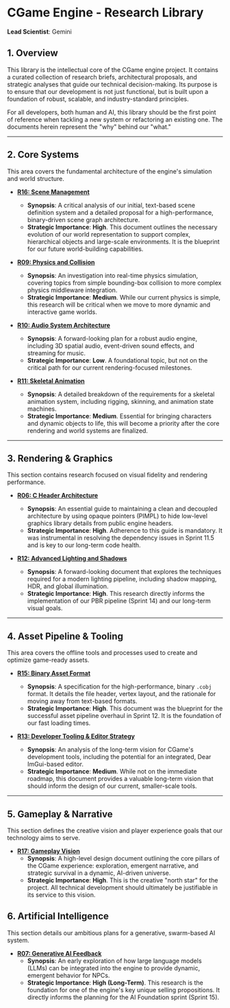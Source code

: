 # CGame Engine - Research Library

**Lead Scientist**: Gemini

## 1. Overview

This library is the intellectual core of the CGame engine project. It contains a curated collection of research briefs, architectural proposals, and strategic analyses that guide our technical decision-making. Its purpose is to ensure that our development is not just functional, but is built upon a foundation of robust, scalable, and industry-standard principles.

For all developers, both human and AI, this library should be the first point of reference when tackling a new system or refactoring an existing one. The documents herein represent the "why" behind our "what."

---

## 2. Core Systems

This area covers the fundamental architecture of the engine's simulation and world structure.

*   **[R16: Scene Management](./core_systems/R16_Scene_Management.md)**
    *   **Synopsis**: A critical analysis of our initial, text-based scene definition system and a detailed proposal for a high-performance, binary-driven scene graph architecture.
    *   **Strategic Importance**: **High**. This document outlines the necessary evolution of our world representation to support complex, hierarchical objects and large-scale environments. It is the blueprint for our future world-building capabilities.

*   **[R09: Physics and Collision](./core_systems/R09_Physics_and_Collision_Systems.md)**
    *   **Synopsis**: An investigation into real-time physics simulation, covering topics from simple bounding-box collision to more complex physics middleware integration.
    *   **Strategic Importance**: **Medium**. While our current physics is simple, this research will be critical when we move to more dynamic and interactive game worlds.

*   **[R10: Audio System Architecture](./core_systems/R10_Audio_System_Architecture.md)**
    *   **Synopsis**: A forward-looking plan for a robust audio engine, including 3D spatial audio, event-driven sound effects, and streaming for music.
    *   **Strategic Importance**: **Low**. A foundational topic, but not on the critical path for our current rendering-focused milestones.

*   **[R11: Skeletal Animation](./core_systems/R11_Skeletal_Animation_System.md)**
    *   **Synopsis**: A detailed breakdown of the requirements for a skeletal animation system, including rigging, skinning, and animation state machines.
    *   **Strategic Importance**: **Medium**. Essential for bringing characters and dynamic objects to life, this will become a priority after the core rendering and world systems are finalized.

---

## 3. Rendering & Graphics

This section contains research focused on visual fidelity and rendering performance.

*   **[R06: C Header Architecture](./rendering/R06_C_Header_Architecture.md)**
    *   **Synopsis**: An essential guide to maintaining a clean and decoupled architecture by using opaque pointers (PIMPL) to hide low-level graphics library details from public engine headers.
    *   **Strategic Importance**: **High**. Adherence to this guide is mandatory. It was instrumental in resolving the dependency issues in Sprint 11.5 and is key to our long-term code health.

*   **[R12: Advanced Lighting and Shadows](./rendering/R12_Advanced_Lighting_and_Shadows.md)**
    *   **Synopsis**: A forward-looking document that explores the techniques required for a modern lighting pipeline, including shadow mapping, HDR, and global illumination.
    *   **Strategic Importance**: **High**. This research directly informs the implementation of our PBR pipeline (Sprint 14) and our long-term visual goals.

---

## 4. Asset Pipeline & Tooling

This area covers the offline tools and processes used to create and optimize game-ready assets.

*   **[R15: Binary Asset Format](./assets/R15_Binary_Asset_Format.md)**
    *   **Synopsis**: A specification for the high-performance, binary `.cobj` format. It details the file header, vertex layout, and the rationale for moving away from text-based formats.
    *   **Strategic Importance**: **High**. This document was the blueprint for the successful asset pipeline overhaul in Sprint 12. It is the foundation of our fast loading times.

*   **[R13: Developer Tooling & Editor Strategy](./tooling/R13_Developer_Tooling_and_Editor_Strategy.md)**
    *   **Synopsis**: An analysis of the long-term vision for CGame's development tools, including the potential for an integrated, Dear ImGui-based editor.
    *   **Strategic Importance**: **Medium**. While not on the immediate roadmap, this document provides a valuable long-term vision that should inform the design of our current, smaller-scale tools.

---

## 5. Gameplay & Narrative

This section defines the creative vision and player experience goals that our technology aims to serve.

*   **[R17: Gameplay Vision](./gameplay_and_narrative/R17_Gameplay_Vision.md)**
    *   **Synopsis**: A high-level design document outlining the core pillars of the CGame experience: exploration, emergent narrative, and strategic survival in a dynamic, AI-driven universe.
    *   **Strategic Importance**: **High**. This is the creative "north star" for the project. All technical development should ultimately be justifiable in its service to this vision.

## 6. Artificial Intelligence

This section details our ambitious plans for a generative, swarm-based AI system.

*   **[R07: Generative AI Feedback](./ai/R07_Generative_AI_Feedback.md)**
    *   **Synopsis**: An early exploration of how large language models (LLMs) can be integrated into the engine to provide dynamic, emergent behavior for NPCs.
    *   **Strategic Importance**: **High (Long-Term)**. This research is the foundation for one of the engine's key unique selling propositions. It directly informs the planning for the AI Foundation sprint (Sprint 15).
